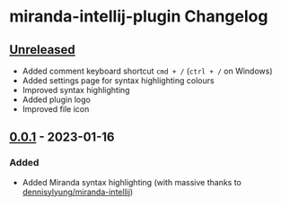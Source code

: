 <!-- Keep a Changelog guide -> https://keepachangelog.com -->

# miranda-intellij-plugin Changelog

## [Unreleased]

- Added comment keyboard shortcut `cmd + /` (`ctrl + /` on Windows)
- Added settings page for syntax highlighting colours
- Improved syntax highlighting
- Added plugin logo
- Improved file icon

## [0.0.1] - 2023-01-16

### Added
- Added Miranda syntax highlighting (with massive thanks to [dennisylyung/miranda-intellij](https://github.com/dennisylyung/miranda-intellij))

[Unreleased]: https://github.com/adnathanail/miranda-intellij-plugin/compare/v0.0.1...HEAD
[0.0.1]: https://github.com/adnathanail/miranda-intellij-plugin/commits/v0.0.1
